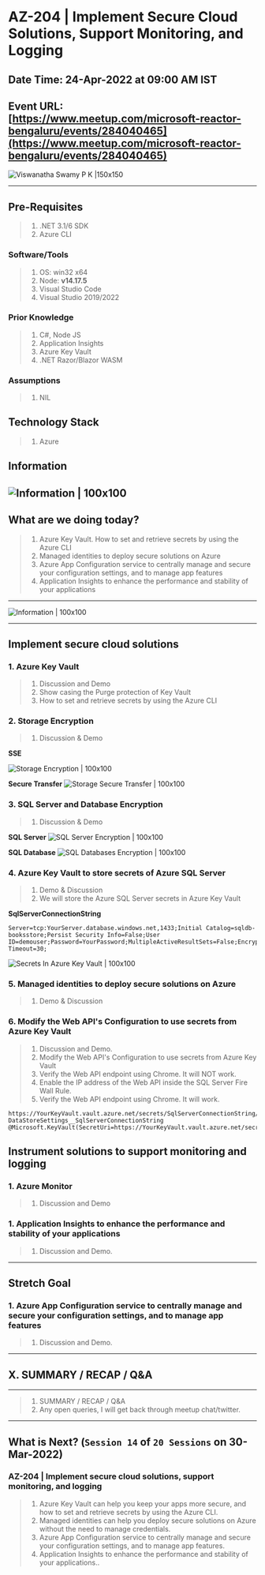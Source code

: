 # AZ-204 | Implement Secure Cloud Solutions, Support Monitoring, and Logging

## Date Time: 24-Apr-2022 at 09:00 AM IST

## Event URL: [https://www.meetup.com/microsoft-reactor-bengaluru/events/284040465](https://www.meetup.com/microsoft-reactor-bengaluru/events/284040465)

![Viswanatha Swamy P K |150x150](./Documentation/Images/ViswanathaSwamyPK.PNG)

---

## Pre-Requisites

> 1. .NET 3.1/6 SDK
> 1. Azure CLI

### Software/Tools

> 1. OS: win32 x64
> 1. Node: **v14.17.5**
> 1. Visual Studio Code
> 1. Visual Studio 2019/2022

### Prior Knowledge

> 1. C#, Node JS
> 1. Application Insights
> 1. Azure Key Vault
> 1. .NET Razor/Blazor WASM

### Assumptions

> 1. NIL

## Technology Stack

> 1. Azure

## Information

## ![Information | 100x100](./Documentation/Images/Information.PNG)

## What are we doing today?

> 1. Azure Key Vault. How to set and retrieve secrets by using the Azure CLI
> 1. Managed identities to deploy secure solutions on Azure
> 1. Azure App Configuration service to centrally manage and secure your configuration settings, and to manage app features
> 1. Application Insights to enhance the performance and stability of your applications

---

![Information | 100x100](./Documentation/Images/SeatBelt.PNG)

---

## Implement secure cloud solutions

### 1. Azure Key Vault 

> 1. Discussion and Demo
> 1. Show casing the Purge protection of Key Vault
> 1. How to set and retrieve secrets by using the Azure CLI

### 2. Storage Encryption

> 1. Discussion & Demo

**SSE** 

![Storage Encryption | 100x100](./Documentation/Images/Storage_Encryption.PNG)

**Secure Transfer**
![Storage Secure Transfer | 100x100](./Documentation/Images/Storage_SecureTransfer.PNG)

### 3. SQL Server and Database Encryption

> 1. Discussion & Demo

**SQL Server**
![SQL Server Encryption | 100x100](./Documentation/Images/SQLServer_Encryption.PNG)

**SQL Database**
![SQL Databases Encryption | 100x100](./Documentation/Images/SQLDatabase_Encryption.PNG)

### 4. Azure Key Vault to store secrets of Azure SQL Server

> 1. Demo & Discussion
> 1. We will store the Azure SQL Server secrets in Azure Key Vault

**SqlServerConnectionString**

```
Server=tcp:YourServer.database.windows.net,1433;Initial Catalog=sqldb-booksstore;Persist Security Info=False;User ID=demouser;Password=YourPassword;MultipleActiveResultSets=False;Encrypt=True;TrustServerCertificate=False;Connection Timeout=30;
```

![Secrets In Azure Key Vault | 100x100](./Documentation/Images/SecretsInAzureKeyVault.PNG)

### 5. Managed identities to deploy secure solutions on Azure

> 1. Demo & Discussion

### 6. Modify the Web API's Configuration to use secrets from Azure Key Vault

> 1. Discussion and Demo.
> 1. Modify the Web API's Configuration to use secrets from Azure Key Vault
> 1. Verify the Web API endpoint using Chrome. It will NOT work.
> 1. Enable the IP address of the Web API inside the SQL Server Fire Wall Rule.
> 1. Verify the Web API endpoint using Chrome. It will work.

```
https://YourKeyVault.vault.azure.net/secrets/SqlServerConnectionString/5038a0ac6f2c4dc6adb0098517c09253
DataStoreSettings__SqlServerConnectionString
@Microsoft.KeyVault(SecretUri=https://YourKeyVault.vault.azure.net/secrets/SqlServerConnectionString/5038a0ac6f2c4dc6adb0098517c09253)
```

## Instrument solutions to support monitoring and logging

### 1. Azure Monitor

> 1. Discussion and Demo

### 1. Application Insights to enhance the performance and stability of your applications

> 1. Discussion and Demo.

---

## Stretch Goal

### 1. Azure App Configuration service to centrally manage and secure your configuration settings, and to manage app features
> 1. Discussion and Demo.

---

## X. SUMMARY / RECAP / Q&A

---

> 1. SUMMARY / RECAP / Q&A
> 2. Any open queries, I will get back through meetup chat/twitter.

---

## What is Next? (`Session 14` of `20 Sessions` on 30-Mar-2022)

### AZ-204 | Implement secure cloud solutions, support monitoring, and logging

> 1. Azure Key Vault can help you keep your apps more secure, and how to set and retrieve secrets by using the Azure CLI.
> 1. Managed identities can help you deploy secure solutions on Azure without the need to manage credentials.
> 1. Azure App Configuration service to centrally manage and secure your configuration settings, and to manage app features.
> 1. Application Insights to enhance the performance and stability of your applications..
